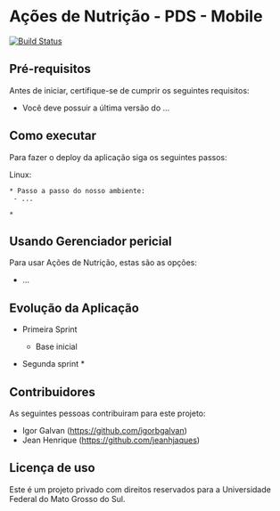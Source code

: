 # Ações de Nutrição - PDS - Mobile

[![Build Status](https://img.shields.io/travis/cakephp/app/master.svg?style=flat-square)](https://travis-ci.org/cakephp/app)




## Pré-requisitos

Antes de iniciar, certifique-se de cumprir os seguintes requisitos:
<!--- Estes são alguns exemplos de requisitos. Adicione, duplique e remove como necessário --->
* Você deve possuir a última versão do ...

## Como executar

Para fazer o deploy da aplicação siga os seguintes passos:

Linux:
```
* Passo a passo do nosso ambiente:
 - ...

* 
```

## Usando Gerenciador pericial

Para usar Ações de Nutrição, estas são as opções:
* ...
 

## Evolução da Aplicação
* Primeira Sprint
    * Base inicial

* Segunda sprint
    *

## Contribuidores

As seguintes pessoas contribuiram para este projeto:

* Igor Galvan (https://github.com/igorbgalvan)
* Jean Henrique (https://github.com/jeanhjaques)

## Licença de uso

Este é um projeto privado com direitos reservados para a Universidade Federal do Mato Grosso do Sul.
